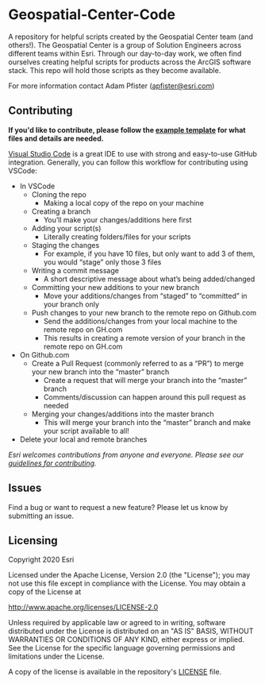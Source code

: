 # Geospatial-Center-Code

A repository for helpful scripts created by the Geospatial Center team (and others!). The Geospatial Center is a group of Solution Engineers across different teams within Esri. Through our day-to-day work, we often find ourselves creating helpful scripts for products across the ArcGIS software stack. This repo will hold those scripts as they become available.

For more information contact Adam Pfister ([apfister@esri.com](apfister@esri.com))

## Contributing

**If you'd like to contribute, please follow the [example template](https://github.com/Esri/Geospatial-Center-Code/issues/2) for what files and details are needed.**

[Visual Studio Code](https://code.visualstudio.com/) is a great IDE to use with strong and easy-to-use GitHub integration. Generally, you can follow this workflow for contributing using VSCode:

- In VSCode
  - Cloning the repo
    - Making a local copy of the repo on your machine
  - Creating a branch
    - You’ll make your changes/additions here first
  - Adding your script(s)
    - Literally creating folders/files for your scripts
  - Staging the changes
    - For example, if you have 10 files, but only want to add 3 of them, you would “stage” only those 3 files
  - Writing a commit message
    - A short descriptive message about what’s being added/changed
  - Committing your new additions to your new branch
    - Move your additions/changes from “staged” to “committed” in your branch only
  - Push changes to your new branch to the remote repo on Github.com
    - Send the additions/changes from your local machine to the remote repo on GH.com
    - This results in creating a remote version of your branch in the remote repo on GH.com
- On Github.com
  - Create a Pull Request (commonly referred to as a “PR”) to merge your new branch into the “master” branch
    - Create a request that will merge your branch into the “master” branch
    - Comments/discussion can happen around this pull request as needed
  - Merging your changes/additions into the master branch
    - This will merge your branch into the “master” branch and make your script available to all!
- Delete your local and remote branches

_Esri welcomes contributions from anyone and everyone. Please see our [guidelines for contributing](https://github.com/esri/contributing)._

## Issues

Find a bug or want to request a new feature? Please let us know by submitting an issue.

## Licensing

Copyright 2020 Esri

Licensed under the Apache License, Version 2.0 (the "License");
you may not use this file except in compliance with the License.
You may obtain a copy of the License at

http://www.apache.org/licenses/LICENSE-2.0

Unless required by applicable law or agreed to in writing, software
distributed under the License is distributed on an "AS IS" BASIS,
WITHOUT WARRANTIES OR CONDITIONS OF ANY KIND, either express or implied.
See the License for the specific language governing permissions and
limitations under the License.

A copy of the license is available in the repository's [LICENSE](LICENSE.txt) file.
